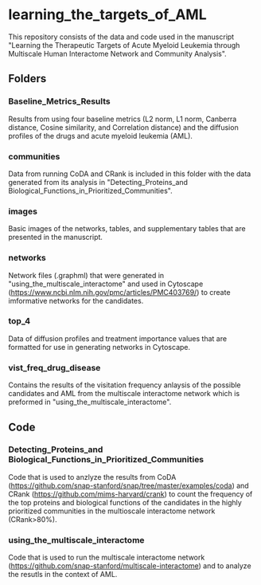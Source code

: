# learning_the_targets_of_AML

This repository consists of the data and code used in the manuscript "Learning the Therapeutic Targets of Acute Myeloid Leukemia through Multiscale Human Interactome Network and Community Analysis".

## Folders

### Baseline_Metrics_Results
Results from using four baseline metrics (L2 norm, L1 norm, Canberra distance, Cosine similarity, and Correlation distance) and the diffusion profiles of the drugs and acute myeloid leukemia (AML).
### communities
Data from running CoDA and CRank is included in this folder with the data generated from its analysis in "Detecting_Proteins_and Biological_Functions_in_Prioritized_Communities".
### images
Basic images of the networks, tables, and supplementary tables that are presented in the manuscript.
### networks
Network files (.graphml) that were generated in "using_the_multiscale_interactome" and used in Cytoscape (https://www.ncbi.nlm.nih.gov/pmc/articles/PMC403769/) to create imformative networks for the candidates.
### top_4
Data of diffusion profiles and treatment importance values that are formatted for use in generating networks in Cytoscape.
### vist_freq_drug_disease
Contains the results of the visitation frequency anlaysis of the possible candidates and AML from the multiscale interactome network which is preformed in "using_the_multiscale_interactome".

## Code

### Detecting_Proteins_and Biological_Functions_in_Prioritized_Communities
Code that is used to anzlyze the results from CoDA (https://github.com/snap-stanford/snap/tree/master/examples/coda) and CRank (https://github.com/mims-harvard/crank) to count the frequency of the top proteins and biological functions of the candidates in the highly prioritized communities in the multioscale interactome network (CRank>80%).

### using_the_multiscale_interactome
Code that is used to run the multiscale interactome network (https://github.com/snap-stanford/multiscale-interactome) and to analyze the resutls in the context of AML.

